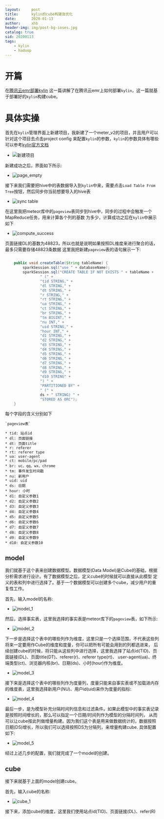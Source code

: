 ```yaml
---
layout:     post
title:      kylin的cube构建及优化
date:       2020-01-13
author:     xhb
header-img: img/post-bg-ioses.jpg
catalog: true
sid: 20200113
tags:
    - kylin
    - hadoop
---
```


# 开篇
在[腾讯云emr部署kylin](https://xhb3909.com/2020/01/12/%E8%85%BE%E8%AE%AF%E4%BA%91%E5%BC%B9%E6%80%A7mapreduce%E9%83%A8%E7%BD%B2kylin/)
这一篇讲解了在腾讯云emr上如何部署`kylin`，这一篇就基于部署好的`kylin`构建cube。

# 具体实操

首先在`kylin`管理界面上新建项目，我新建了一个meter_v2的项目，并且用户可以针对这个项目去点击project config
来配置`kylin`的参数，`kylin`的参数具体有哪些可以参考[kylin官方文档](http://kylin.apache.org/cn/docs/install/configuration.html)
* ![新建项目](https://pic.kuaizhan.com/g3/9b/c1/0ef8-e8ae-4989-9554-793f1f612d3a45)

新建成功之后，界面如下所示:
* ![page_empty](https://pic.kuaizhan.com/g3/0b/78/3ec9-c694-4ee9-a2fb-02024966237226)

接下来我们需要把hive中的表数据导入到`kylin`中来，需要点击`Load Table From Tree`按钮，然后同步你当前想要导入的hive表

* ![sync table](https://pic.kuaizhan.com/g3/b1/fc/6165-6729-431e-92b8-7fd9031e1b9d85)

在这里我把meteor库中的`pageview`表同步到hive中，同步的过程中会触发一个MapReduce任务，用来计算各个列的基数
为多少，计算成功之后在`kylin`中展示如下
* ![compute_success](https://pic.kuaizhan.com/g3/a3/4a/c3dd-d0f9-4056-a06c-5f4bc31b440c42)

页面链接DL的基数为48823，所以也就是说明如果按照DL维度来进行聚合的话，最多只需要存储48823条数据
这里我把新建`pageview`表的语句展示一下:

```java

    public void createTable(String tableName) {
        sparkSession.sql("use " + databaseName);
        sparkSession.sql("CREATE TABLE IF NOT EXISTS " + tableName +
                " (" +
                "tid STRING," +
                "dl STRING," +
                "dt STRING," +
                "r STRING," +
                "rt STRING," +
                "ua STRING," +
                "ct STRING," +
                "br STRING," +
                "tm BIGINT," +
                "nu INT," +
                "uid STRING," +
                "hour INT," +
                "d1 STRING," +
                "d2 STRING," +
                "d3 STRING," +
                "d4 STRING," +
                "d5 STRING," +
                "d6 STRING," +
                "d7 STRING," +
                "d8 STRING," +
                "d9 STRING," +
                "d10 STRING" +
                ") " +
                "PARTITIONED BY" +
                " (" +
                ds + " STRING) " +
                "STORED AS ORC");
    }

```

每个字段的含义分别如下

```
`pageview表`

* tid: 站点id 
* dl: 页面链接 
* dt: 页面title
* r: referer
* rt: referer type
* ua: user-agent
* ct: mobile/pc/pad
* br: uc、qq、wx、chrome
* tm: 事件发生时间戳
* nu: 新用户 
* uid: uid
* ds: 日期
* hour: 小时
* d1: 自定义参数1 
* d2: 自定义参数2 
* d3: 自定义参数3 
* d4: 自定义参数4 
* d5: 自定义参数5 
* d6: 自定义参数6 
* d7: 自定义参数7 
* d8: 自定义参数8
* d9: 自定义参数9
* d10: 自定义参数10

```

## model

我们就基于这个表来创建数据模型。数据模型(Data Model)是Cube的基础，根据分析需求进行设计。有了数据模型之后，定义cube的时候就可以直接从此模型
定义的表和列中进行选择了。基于一个数据模型可以创建多个cube，减少用户的重复性工作。

首先，输入model的名称:

* ![model_1](https://pic.kuaizhan.com/g3/65/bb/55d3-6f8c-4439-996a-ba0baeb0671326)

然后，选择事实表，这里我选择的事实表是meteor库下的`pageview`表，如下所示:

* ![model_2](https://pic.kuaizhan.com/g3/85/b0/0896-4945-40d5-8ce5-9d1c97ef708383)

下一步是选择这个表中的哪些列作为维度，这里只是一个选择范围，不代表这些列将来一定要用作Cube的维度和度量，你可以把所有可能会用到的列都选进来，
后续创建cube的时候，将只能从这些列中进行选择，这里我选择了站点id(TID)、页面链接(DL)、页面title(DT)、referer(r)、referer type(rt)、
user-agent(ua)、终端类型(ct)、浏览器内核(br)、日期(ds)、小时(hour)作为维度。

* ![model_3](https://pic.kuaizhan.com/g3/89/b5/ffd2-07c0-428a-86ab-639d4308c44d14)

接下来是选择这个表中的哪些列作为度量列，度量只能来自事实表或不加载进内存的维度表，这里我选择新用户(NU)、用户id(uid)来作为度量的指标:

* ![model_4](https://pic.kuaizhan.com/g3/a2/de/10e8-02d4-429d-9f7e-afd79923208c76)

最后一步，是为模型补充分隔时间列信息和过滤条件。如果此模型中的事实表记录是按照时间增长的，那么可以指定一个日期/时间列作为模型的分隔时间列，
从而可以让cube按此列做增量构建。因为我们这个表是用来做数据统计的，数据按照日期(DS)增长，所以我们可以选择按照DS为分隔列，来增量构建cube.
具体配置如下:

* ![model_5](https://pic.kuaizhan.com/g3/c0/05/06fe-7a2a-4b43-9b33-ef3694ef6f7175)

经过上述几步的配置，我们就完成了一个model的创建。

## cube
接下来就基于上面的model创建cube。

首先，输入cube的名称:
* ![cube_1](https://pic.kuaizhan.com/g3/a5/89/4e05-274e-4694-b0d5-1d024a63b82270)

接下来，添加cube的维度，这里我们使用站点id(TID)、页面链接(DL)、refer(R)

